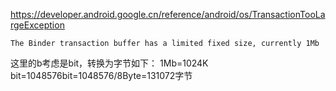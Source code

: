 https://developer.android.google.cn/reference/android/os/TransactionTooLargeException

```
The Binder transaction buffer has a limited fixed size, currently 1Mb
```
这里的b考虑是bit，转换为字节如下：
1Mb=1024K bit=1048576bit=1048576/8Byte=131072字节
 
